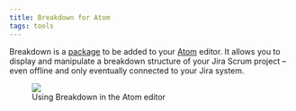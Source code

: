 ```yaml
---
title: Breakdown for Atom
tags: tools
---
```

Breakdown is a [package](http://atom.io/packages/breakdown) to be added to your [Atom](http://atom.io) editor. It allows you to display and manipulate a breakdown structure of your Jira Scrum project – even offline and only eventually connected to your Jira system.

<figure>
<img src="/img/breakdown/breakdown.gif" />
<figcaption>Using Breakdown in the Atom editor</figcaption>
</figure>

